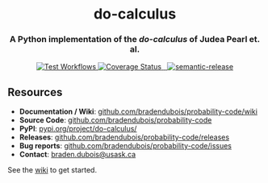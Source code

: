 <h1 align="center" style="border-bottom: none;">do-calculus</h1>
<h3 align="center">A Python implementation of the <i>do-calculus</i> of Judea Pearl et. al.</h3>
<p align="center">
    <a href="https://github.com/bradendubois/probability-code/actions?query=workflow%3ATest+branch%3Amain">
        <img alt="Test Workflows" src="https://github.com/bradendubois/probability-code/workflows/Test and Release/badge.svg">
    </a>
    <a href='https://coveralls.io/github/bradendubois/probability-code?branch=main'>
        <img src='https://coveralls.io/repos/github/bradendubois/probability-code/badge.svg?branch=main' alt='Coverage Status' />
    </a>
    <a href="https://pypi.org/project/do-calculus/">
        <img alt="" src="https://pypip.in/v/do-calculus/badge.svg">
    </a>
    <a href="https://pypi.org/project/do-calculus/">
        <img alt="" src="https://pypip.in/wheel/do-calculus/badge.svg">
    </a>
    <a href="https://github.com/semantic-release/semantic-release">
        <img alt="semantic-release" src="https://img.shields.io/badge/%20%20%F0%9F%93%A6%F0%9F%9A%80-semantic--release-e10079.svg">
    </a>
</p>

## Resources

* **Documentation / Wiki**: [github.com/bradendubois/probability-code/wiki](https://github.com/bradendubois/probability-code/wiki)
* **Source Code**: [github.com/bradendubois/probability-code](https://github.com/bradendubois/probability-code)
* **PyPI**: [pypi.org/project/do-calculus/](https://pypi.org/project/do-calculus/)
* **Releases**: [github.com/bradendubois/probability-code/releases](https://github.com/bradendubois/probability-code/releases)
* **Bug reports**: [github.com/bradendubois/probability-code/issues](https://github.com/bradendubois/probability-code/issues)
* **Contact**: [braden.dubois@usask.ca](mailto:braden.dubois@usask.ca)

See the [wiki](https://github.com/bradendubois/probability-code/wiki) to get started.


